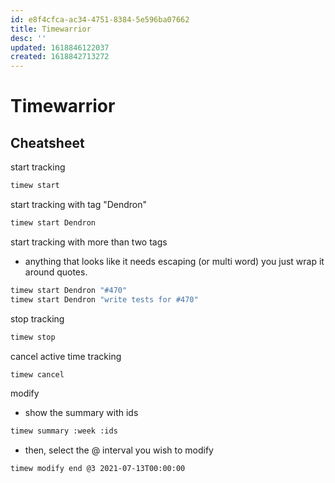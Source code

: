 ```yaml
---
id: e8f4cfca-ac34-4751-8384-5e596ba07662
title: Timewarrior
desc: ''
updated: 1618846122037
created: 1618842713272
---
```


# Timewarrior

## Cheatsheet

start tracking
```sh
timew start
```

start tracking with tag "Dendron"
```sh
timew start Dendron
```

start tracking with more than two tags
- anything that looks like it needs escaping (or multi word) you just wrap it around quotes.
```sh
timew start Dendron "#470"
timew start Dendron "write tests for #470"
```

stop tracking
```sh
timew stop
```

cancel active time tracking
```sh
timew cancel
```

modify
- show the summary with ids
```sh
timew summary :week :ids
```

- then, select the @ interval you wish to modify
```sh
timew modify end @3 2021-07-13T00:00:00
```

